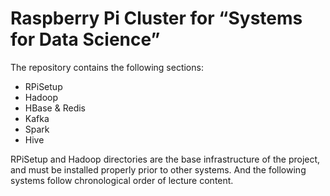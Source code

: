 # Raspberry Pi Cluster for “Systems for Data Science”

The repository contains the following sections:

- RPiSetup
- Hadoop
- HBase & Redis
- Kafka
- Spark
- Hive

RPiSetup and Hadoop directories are the base infrastructure of the project, and must be installed properly prior to other systems. And the following systems follow chronological order of lecture content. 